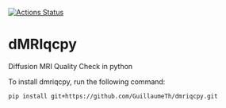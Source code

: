 [![Actions Status](https://github.com/GuillaumeTh/dmriqcpy/workflows/Build%20Docker%20and%20Singularity/badge.svg)](https://github.com/GuillaumeTh/dmriqcpy/actions)

# dMRIqcpy
Diffusion MRI Quality Check in python

To install dmriqcpy, run the following command: 

`pip install git+https://github.com/GuillaumeTh/dmriqcpy.git`
